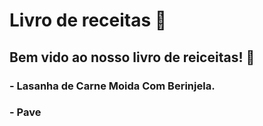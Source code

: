# Livro de receitas 🍜️

## Bem vido ao nosso livro de reiceitas! 🥞️

### - Lasanha de Carne Moida Com Berinjela.

### - Pave

